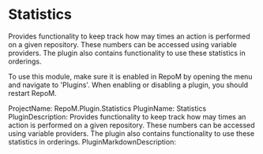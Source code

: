 # Statistics

Provides functionality to keep track how may times an action is performed on a given repository. These numbers can be accessed using variable providers. The plugin also contains functionality to use these statistics in orderings.

To use this module, make sure it is enabled in RepoM by opening the menu and navigate to 'Plugins'. When enabling or disabling a plugin, you should restart RepoM.

ProjectName: RepoM.Plugin.Statistics
PluginName: Statistics
PluginDescription: Provides functionality to keep track how may times an action is performed on a given repository. These numbers can be accessed using variable providers. The plugin also contains functionality to use these statistics in orderings.
PluginMarkdownDescription: 

